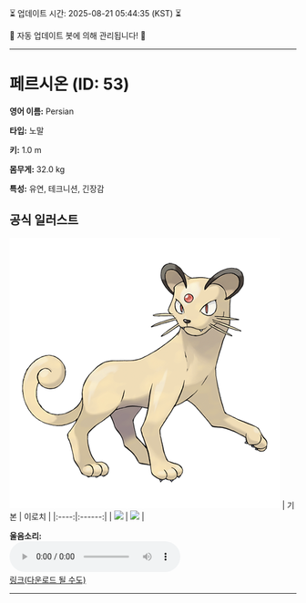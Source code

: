
⏳ 업데이트 시간: 2025-08-21 05:44:35 (KST) ⏳

🤖 자동 업데이트 봇에 의해 관리됩니다! 🤖

---

# 페르시온 (ID: 53)
**영어 이름:** Persian

**타입:** 노말

**키:** 1.0 m

**몸무게:** 32.0 kg

**특성:** 유연, 테크니션, 긴장감

## 공식 일러스트
![](https://raw.githubusercontent.com/PokeAPI/sprites/master/sprites/pokemon/other/official-artwork/53.png)
| 기본 | 이로치 |
|:----:|:------:|
| <img src="http://play.pokemonshowdown.com/sprites/ani/persian.gif" width="200"> | <img src="http://play.pokemonshowdown.com/sprites/ani-shiny/persian.gif" width="200"> |

**울음소리:**<br><audio controls src="https://raw.githubusercontent.com/PokeAPI/cries/main/cries/pokemon/latest/53.ogg"></audio><br> [링크(다운로드 될 수도)](https://raw.githubusercontent.com/PokeAPI/cries/main/cries/pokemon/latest/53.ogg)


---
